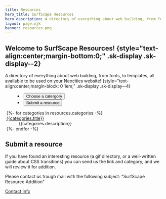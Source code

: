```yaml
---
title: Resources
hero_title: SurfScape Resources
hero_description: A directory of everything about web building, from fonts, to templates, all available to be used on your Neocities website!
layout: page.njk
banner: resources.png
---
```


## Welcome to SurfScape Resources! {style="text-align:center;margin-bottom:0;" .sk-display .sk-display--2}

A directory of everything about web building, from fonts, to templates, all available to be used on your Neocities website! {style="text-align:center;margin-block: 0 1em;" .sk-display .sk-display--4}

<tab-container onload="showWarningModal()">
  <menu class="sk-tab-buttons" id="tabButtons">
    <li>
      <button class="sk-tab-button" data-tab="tab1" aria-checked="true" id="tab-button">Choose a catergory</button>
    </li>
    <li style="margin-left:auto;">
      <button class="sk-tab-button" data-tab="submission" aria-checked="false">Submit a resource</button>
    </li>
  </menu>
  <sk-tab-content-container>
      <div class="sk-tab-content" id="tab1" aria-hidden="false">
        <div id="category-viewer-container" style="display:none; flex-direction: column; gap:var(--spacing)">
            <button class="sk-button" onclick="closeFrame()" style="width: fit-content;">Go back...</button>
            <iframe src="#" frameborder="0" id="category-viewer" name="iframe_a"></iframe>
          </div>
      <dl id="category-selector" style="margin-left:0.25rem">
        {%- for categories in resources.categories -%}
        <dt><a href="{{categories.name}}" onclick="showFrame()" target="iframe_a" data-cat="{{categories.title}}">{{categories.title}}</a></dt>
        <dd>{{categories.description}}</dd>
        {%- endfor -%}
      </dl>
      </div>
    <div class="sk-tab-content" id="submission" aria-hidden="true">
      <section>
        <h2 id="submit-a-website">Submit a resource</h2>
        <p>If you have found an interesting resource (a gif directory, or a well-written guide about CSS transitions) you can send us the link and category, and we will review it for addition.</p>
        <p>Please contact us trough mail with the following subject: "SurfScape Resource Addition"</p>
        <a href="/about/contact" class="sk-button sk-button-ocean">Contact Info</a>
      </section>
    </div>
  </tab-content-container>
</tab-container>

<style>
    
    </style>
